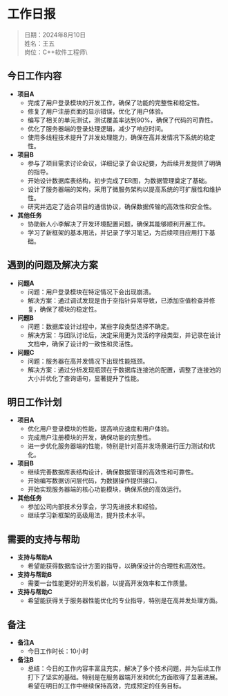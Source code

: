 # 工作日报
> 日期：2024年8月10日\
> 姓名：王五\
> 岗位：C++软件工程师\
## 今日工作内容
* **项目A**
  * 完成了用户登录模块的开发工作，确保了功能的完整性和稳定性。
  * 修复了用户注册页面的显示错误，优化了用户体验。
  * 编写了相关的单元测试，测试覆盖率达到90%，确保了代码的可靠性。
  * 优化了服务器端的登录处理逻辑，减少了响应时间。
  * 使用多线程技术提升了并发处理能力，确保在高并发情况下系统的稳定性。
* **项目B**
  * 参与了项目需求讨论会议，详细记录了会议纪要，为后续开发提供了明确的指导。
  * 开始设计数据库表结构，初步完成了ER图，为数据管理奠定了基础。
  * 设计了服务器端的架构，采用了微服务架构以提高系统的可扩展性和维护性。
  * 研究并选定了适合项目的通信协议，确保数据传输的高效性和安全性。
* **其他任务**
  * 协助新人小李解决了开发环境配置问题，确保其能够顺利开展工作。
  * 学习了新框架的基本用法，并记录了学习笔记，为后续项目应用打下基础。
## 遇到的问题及解决方案
* **问题A**
  * 问题：用户登录模块在特定情况下会出现崩溃。
  * 解决方案：通过调试发现是由于空指针异常导致，已添加空值检查并修复，确保了模块的稳定性。
* **问题B**
  * 问题：数据库设计过程中，某些字段类型选择不确定。
  * 解决方案：与团队讨论后，决定采用更为灵活的字段类型，并记录在设计文档中，确保了设计的一致性和灵活性。
* **问题C**
  * 问题：服务器在高并发情况下出现性能瓶颈。
  * 解决方案：通过分析发现瓶颈在于数据库连接池的配置，调整了连接池的大小并优化了查询语句，显著提升了性能。
## 明日工作计划
* **项目A**
  * 优化用户登录模块的性能，提高响应速度和用户体验。
  * 完成用户注册模块的开发，确保功能的完整性。
  * 进一步优化服务器端的性能，特别是针对高并发场景进行压力测试和优化。
* **项目B**
  * 继续完善数据库表结构设计，确保数据管理的高效性和可靠性。
  * 开始编写数据访问层代码，为数据操作提供接口。
  * 开始实现服务器端的核心功能模块，确保系统的高效运行。
* **其他任务**
  * 参加公司内部技术分享会，学习先进技术和经验。
  * 继续学习新框架的高级用法，提升技术水平。
## 需要的支持与帮助
* **支持与帮助A**
  * 希望能获得数据库设计方面的指导，以确保设计的合理性和高效性。
* **支持与帮助B**
  * 需要一台性能更好的开发机器，以提高开发效率和工作质量。
* **支持与帮助C**
  * 希望能获得关于服务器性能优化的专业指导，特别是在高并发处理方面。
## 备注
* **备注A**
  * 今日工作时长：10小时
* **备注B**
  * 总结：今日的工作内容丰富且充实，解决了多个技术问题，并为后续工作打下了坚实的基础。特别是在服务器端开发和优化方面取得了显著进展。希望在明日的工作中继续保持高效，完成预定的任务目标。
